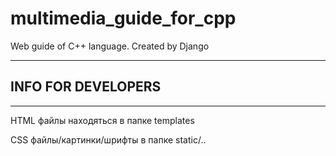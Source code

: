 # multimedia_guide_for_cpp
Web guide of C++ language. Created by Django
___________________
## INFO FOR DEVELOPERS 
____________________
HTML файлы находяться в папке templates

CSS файлы/картинки/шрифты в папке static/..

